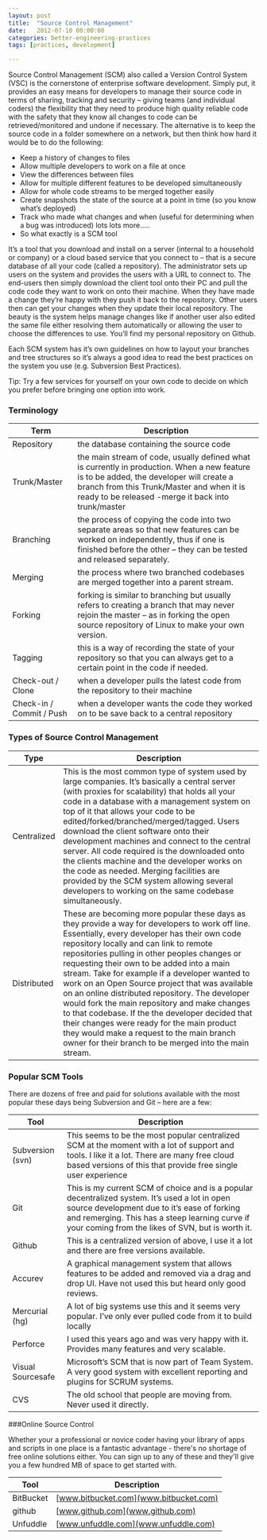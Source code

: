 ```yaml
---
layout: post
title:  "Source Control Management"
date:   2012-07-10 00:00:00
categories: better-engineering-practices
tags: [practices, development]

---
```


Source Control Management (SCM) also called a Version Control System (VSC) is the cornerstone of enterprise software development. Simply put, it provides an easy means for developers to manage their source code in terms of sharing, tracking and security – giving teams (and individual coders) the flexibility that they need to produce high quality reliable code with the safety that they know all changes to code can be retrieved/monitored and undone if necessary. The alternative is to keep the source code in a folder somewhere on a network, but then think how hard it would be to do the following:
<linebreak>
- Keep a history of changes to files
- Allow multiple developers to work on a file at once
- View the differences between files
- Allow for multiple different features to be developed simultaneously
- Allow for whole code streams to be merged together easily
- Create snapshots the state of the source at a point in time (so you know what’s deployed)
- Track who made what changes and when (useful for determining when a bug was introduced)
lots lots more…..
- So what exactly is a SCM tool

It’s a tool that you download and install on a server (internal to a household or company) or a cloud based service that you connect to – that is a secure database of all your code (called a repository). The administrator sets up users on the system and provides the users with a URL to connect to. The end-users then simply download the client tool onto their PC and pull the code code they want to work on onto their machine. When they have made a change they’re happy with they push it back to the repository. Other users then can get your changes when they update their local repository. The beauty is the system helps manage changes like if another user also edited the same file either resolving them automatically or allowing the user to choose the differences to use. You’ll find my personal repository on Github.

Each SCM system has it’s own guidelines on how to layout your branches and tree structures so it’s always a good idea to read the best practices on the system you use (e.g. Subversion Best Practices).

Tip: Try a few services for yourself on your own code to decide on which you prefer before bringing one option into work.

### Terminology

|Term|Description|
|-----------------------|--------------|
|Repository| the database containing the source code|
|Trunk/Master|the main stream of code, usually defined what is currently in production. When a new feature is to be added, the developer will create a branch from this Trunk/Master and when it is ready to be released -merge it back into trunk/master|
|Branching|the process of copying the code into two separate areas so that new features can be worked on independently, thus if one is finished before the other – they can be tested and released separately.|
|Merging|the process where two branched codebases are merged together into a parent stream.|
|Forking|forking is similar to branching but usually refers to creating a branch that may never rejoin the master – as in forking the open source repository of Linux to make your own version.|
|Tagging|this is a way of recording the state of your repository so that you can always get to a certain point in the code if needed.|
|Check-out / Clone|when a developer pulls the latest code from the repository to their machine|
|Check-in / Commit / Push|when a developer wants the code they worked on to be save back to a central repository|

### Types of Source Control Management

|Type|Description|
|-----------------------|--------------|
|Centralized|This is the most common type of system used by large companies. It’s basically a central server (with proxies for scalability) that holds all your code in a database with a management system on top of it that allows your code to be edited/forked/branched/merged/tagged. Users download the client software onto their development machines and connect to the central server. All code required is the downloaded onto the clients machine and the developer works on the code as needed. Merging facilities are provided by the SCM system allowing several developers to working on the same codebase simultaneously.|
|Distributed|These are becoming more popular these days as they provide a way for developers to work off line. Essentially, every developer has their own code repository locally and can link to remote repositories pulling in other peoples changes or requesting their own to be added into a main stream. Take for example if a developer wanted to work on an Open Source project that was available on an online distributed repository. The developer would fork the main repository and make changes to that codebase. If the the developer decided that their changes were ready for the main product they would make a request to the main branch owner for their branch to be merged into the main stream.|

### Popular SCM Tools

There are dozens of free and paid for solutions available with the most popular these days being Subversion and Git – here are a few:

|Tool|Description|
|-----------------------|--------------|
|Subversion (svn)|This seems to be the most popular centralized SCM at the moment with a lot of support and tools. I like it a lot. There are many free cloud based versions of this that provide free single user experience|
|Git|This is my current SCM of choice and is a popular decentralized system. It’s used a lot in open source development due to it’s ease of forking and remerging. This has a steep learning curve if your coming from the likes of SVN, but is worth it.|
|Github|This is a centralized version of above, I use it a lot and there are free versions available.|
|Accurev|A graphical management system that allows features to be added and removed via a drag and drop UI. Have not used this but heard only good reviews.|
|Mercurial (hg)|A lot of big systems use this and it seems very popular. I’ve only ever pulled code from it to build locally|
|Perforce|I used this years ago and was very happy with it. Provides many features and very scalable.
|Visual Sourcesafe|Microsoft’s SCM that is now part of Team System. A very good system with excellent reporting and plugins for SCRUM systems.|
|CVS|The old school that people are moving from. Never used it directly.|

###Online Source Control

Whether your a professional or novice coder having your library of apps and scripts in one place is a fantastic advantage - there's no shortage of free online solutions either. You can sign up to any of these and they'll give you a few hundred MB of space to get started with. 

|Tool|Description|
-----------------------|--------------
|BitBucket|[www.bitbucket.com](www.bitbucket.com)|
|github|[www.github.com](www.github.com)|
|Unfuddle|[www.unfuddle.com](www.unfuddle.com)|
	
 